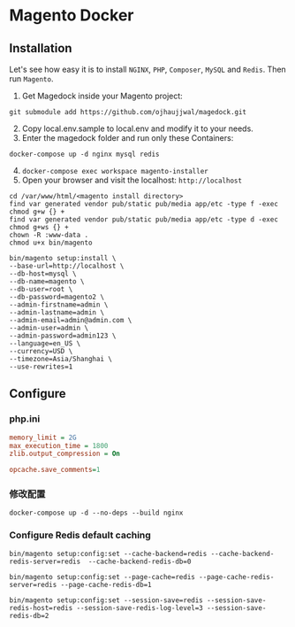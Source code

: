 Magento Docker
====================

## Installation

Let's see how easy it is to install `NGINX`, `PHP`, `Composer`, `MySQL` and `Redis`. Then run `Magento`.

1. Get Magedock inside your Magento project: 

```shell script
git submodule add https://github.com/ojhaujjwal/magedock.git
```
2. Copy local.env.sample to local.env and modify it to your needs.
3. Enter the magedock folder and run only these Containers: 

`docker-compose up -d nginx mysql redis`

4. `docker-compose exec workspace magento-installer`
5. Open your browser and visit the localhost: `http://localhost`

```shell script
cd /var/www/html/<magento install directory>
find var generated vendor pub/static pub/media app/etc -type f -exec chmod g+w {} +
find var generated vendor pub/static pub/media app/etc -type d -exec chmod g+ws {} +
chown -R :www-data .
chmod u+x bin/magento
```

```shell script
bin/magento setup:install \
--base-url=http://localhost \
--db-host=mysql \
--db-name=magento \
--db-user=root \
--db-password=magento2 \
--admin-firstname=admin \
--admin-lastname=admin \
--admin-email=admin@admin.com \
--admin-user=admin \
--admin-password=admin123 \
--language=en_US \
--currency=USD \
--timezone=Asia/Shanghai \
--use-rewrites=1
```

## Configure

### php.ini
```ini
memory_limit = 2G
max_execution_time = 1800
zlib.output_compression = On

opcache.save_comments=1
```

### 修改配置
```shell script
docker-compose up -d --no-deps --build nginx
```

### Configure Redis default caching
```shell script
bin/magento setup:config:set --cache-backend=redis --cache-backend-redis-server=redis  --cache-backend-redis-db=0

bin/magento setup:config:set --page-cache=redis --page-cache-redis-server=redis --page-cache-redis-db=1

bin/magento setup:config:set --session-save=redis --session-save-redis-host=redis --session-save-redis-log-level=3 --session-save-redis-db=2

```
